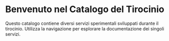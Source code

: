 # Benvenuto nel Catalogo del Tirocinio

Questo catalogo contiene diversi servizi sperimentali sviluppati durante il tirocinio. Utilizza la navigazione per esplorare la documentazione dei singoli servizi.
